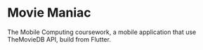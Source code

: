 # Movie Maniac

The Mobile Computing coursework, a mobile application that use TheMovieDB API, build from Flutter.


